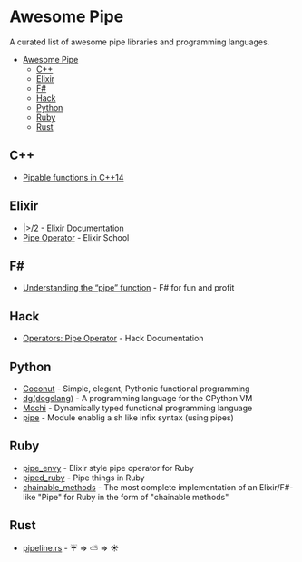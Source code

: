 # Awesome Pipe

A curated list of awesome pipe libraries and programming languages.

- [Awesome Pipe](#awesome-pipe)
  - [C++](#c++)
  - [Elixir](#elixir)
  - [F#](#f#)
  - [Hack](#hack)
  - [Python](#python)
  - [Ruby](#ruby)
  - [Rust](#rust)

## C++

- [Pipable functions in C++14](http://pfultz2.com/blog/2014/09/05/pipable-functions/)

## Elixir

- [|>/2](https://hexdocs.pm/elixir/Kernel.html#|%3E/2) - Elixir Documentation
- [Pipe Operator](https://elixirschool.com/en/lessons/basics/pipe-operator/) - Elixir School

## F#

- [Understanding the “pipe” function](https://fsharpforfunandprofit.com/posts/partial-application/#understanding-the-pipe-function) - F# for fun and profit

## Hack

- [Operators: Pipe Operator](https://docs.hhvm.com/hack/operators/pipe-operator) - Hack Documentation

## Python

- [Coconut](http://coconut-lang.org/) - Simple, elegant, Pythonic functional programming
- [dg(dogelang)](https://pyos.github.io/dg/) - A programming language for the CPython VM
- [Mochi](https://github.com/i2y/mochi) - Dynamically typed functional programming language
- [pipe](https://pypi.python.org/pypi/pipe/) - Module enablig a sh like infix syntax (using pipes)

## Ruby

- [pipe_envy](https://github.com/hopsoft/pipe_envy) -  Elixir style pipe operator for Ruby
- [piped_ruby](https://github.com/tiagopog/piped_ruby) - Pipe things in Ruby
- [chainable_methods](https://github.com/akitaonrails/chainable_methods) - The most complete implementation of an Elixir/F#-like "Pipe" for Ruby in the form of "chainable methods"

## Rust

- [pipeline.rs](https://github.com/johannhof/pipeline.rs) -  ☔️ => ⛅️ => ☀️

